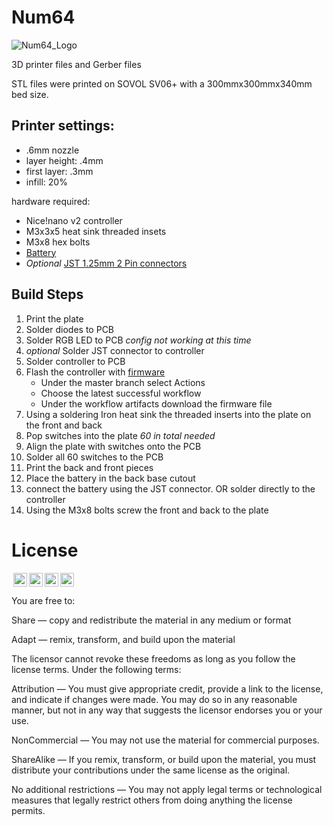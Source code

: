# Num64
![Num64_Logo](https://github.com/user-attachments/assets/c10de669-2bbc-4003-90f6-a164e7adf4be)

3D printer files and Gerber files

STL files were printed on SOVOL SV06+ with a 300mmx300mmx340mm bed size. 

## Printer settings:
- .6mm nozzle
- layer height: .4mm
- first layer: .3mm
- infill: 20%

hardware required:
- Nice!nano v2 controller
- M3x3x5 heat sink threaded insets
- M3x8 hex bolts
- [Battery](https://a.co/d/9JyL29i)
- *Optional* [JST 1.25mm 2 Pin connectors](https://a.co/d/bhRtTt9)

## Build Steps

1. Print the plate
2. Solder diodes to PCB
3. Solder RGB LED to PCB *config not working at this time*
4. *optional* Solder JST connector to controller
5. Solder controller to PCB
6. Flash the controller with [firmware](https://github.com/Glitch860/zmk-config-num64)
   - Under the master branch select Actions
   - Choose the latest successful workflow
   - Under the workflow artifacts download the firmware file
7. Using a soldering Iron heat sink the threaded inserts into the plate on the front and back
8. Pop switches into the plate *60 in total needed*
9. Align the plate with switches onto the PCB
10. Solder all 60 switches to the PCB
11. Print the back and front pieces
12. Place the battery in the back base cutout
13. connect the battery using the JST connector. OR solder directly to the controller
14. Using the M3x8 bolts screw the front and back to the plate

# License

<img style="height:22px!important;margin-left:3px;vertical-align:text-bottom;" src="https://mirrors.creativecommons.org/presskit/icons/cc.svg?ref=chooser-v1"><img style="height:22px!important;margin-left:3px;vertical-align:text-bottom;" src="https://mirrors.creativecommons.org/presskit/icons/by.svg?ref=chooser-v1"><img style="height:22px!important;margin-left:3px;vertical-align:text-bottom;" src="https://mirrors.creativecommons.org/presskit/icons/nc.svg?ref=chooser-v1"><img style="height:22px!important;margin-left:3px;vertical-align:text-bottom;" src="https://mirrors.creativecommons.org/presskit/icons/sa.svg?ref=chooser-v1"></a></p>

You are free to:

Share — copy and redistribute the material in any medium or format

Adapt — remix, transform, and build upon the material

The licensor cannot revoke these freedoms as long as you follow the license terms.
Under the following terms:

Attribution — You must give appropriate credit, provide a link to the license, and indicate if changes were made. You may do so in any reasonable manner, but not in any way that suggests the licensor endorses you or your use.

NonCommercial — You may not use the material for commercial purposes.

ShareAlike — If you remix, transform, or build upon the material, you must distribute your contributions under the same license as the original.

No additional restrictions — You may not apply legal terms or technological measures that legally restrict others from doing anything the license permits.
